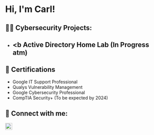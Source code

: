 <h1>Hi, I'm Carl! </h1>

<h2>👨‍💻 Cybersecurity Projects:</h2>

- <b Active Directory Home Lab (In Progress atm) </b>
  - 

<h2>📄 Certifications</h2>

- Google IT Support Professional
- Qualys Vulnerability Management
- Google Cybersecurity Professional
- CompTIA Security+ (To be expected by 2024)


<h2> 🤳 Connect with me:</h2>

[<img align="left" alt="CarlGenverGoc | LinkedIn" width="22px" src="https://cdn.jsdelivr.net/npm/simple-icons@v3/icons/linkedin.svg" />][linkedin]

[linkedin]: https://linkedin.com/in/carlgoc

<!--
